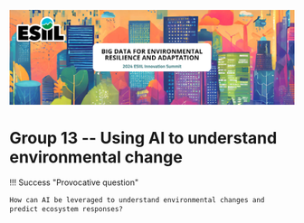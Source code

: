 ![](./assets/esiil_content/Summit_Header.png)

# Group 13 -- Using AI to understand environmental change 

!!! Success "Provocative question"

    How can AI be leveraged to understand environmental changes and predict ecosystem responses?


